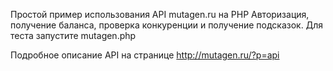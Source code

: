 Простой пример использования API mutagen.ru на PHP
Авторизация, получение баланса, проверка конкуренции и получение подсказок. Для теста запустите mutagen.php

Подробное описание API на странице http://mutagen.ru/?p=api
